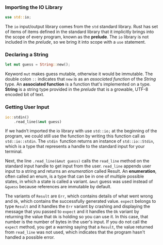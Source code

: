 ### Importing the IO Library
```rust
use std::io;
```
The `io` input/output library comes from the `std` standard library. Rust has set of items of items defined in the standard library that it implicitly brings into the scope of every program, known as the **prelude**. The `io` library is not included in the *prelude*, so we bring it into scope with a `use` statement.

### Declaring a String
```rust
let mut guess = String::new();
```

Keyword `mut` makes guess mutable, otherwise it would be immutable. The double colon `::` indicates that `new` is as an *associated function* of the *String* type. An **associated function** is a function that's implemented on a type. **String** is a string type provided in the *prelude* that is a growable, UTF-8 encoded bit of text.


### Getting User Input
```rust
io::stdin()
    .read_line(&mut guess)
```
If we hadn’t imported the io library with use `std::io;` at the beginning of the program, we could still use the function by writing this function call as `std::io::stdin`. The `stdin `function returns an instance of `std::io::Stdin`, which is a type that represents a handle to the standard input for your terminal.

Next, the line `.read_line(&mut guess)` calls the `read_line` method on the standard input handle to get input from the user. `read_line` appends user input to a string and returns an *enumeration* called Result. An **enumeration**, often called an enum, is a type that can be in one of multiple possible states, in which a state is called a variant. `&mut` guess was used instead of `&guess` because references are immutable by default.


The variants of `Result` are `Err`, which contains details of what went wrong and `Ok`, which contains the successfully generated value. `expect` belongs to type `Result` and it handles the `Err` variant by crashing and displaying the message that you passed to `expect` and it handles the `Ok` variant by returning the value that `Ok` is holding so you can use it. In this case, that number is the number of bytes in the user's input. If you do not call the `expect` method, you get a warning saying that a `Result`, the value returned from `read_line` was not used, which indicates that the program hasn't handled a possible error.